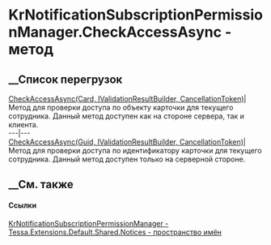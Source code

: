 # KrNotificationSubscriptionPermissionManager.CheckAccessAsync - метод
##  __Список перегрузок
[CheckAccessAsync(Card, IValidationResultBuilder,
CancellationToken)](M_Tessa_Extensions_Default_Shared_Notices_KrNotificationSubscriptionPermissionManager_CheckAccessAsync.htm)|
Метод для проверки доступа по объекту карточки для текущего сотрудника. Данный
метод доступен как на стороне сервера, так и клиента.  
---|---  
[CheckAccessAsync(Guid, IValidationResultBuilder,
CancellationToken)](M_Tessa_Notices_NotificationSubscriptionPermissionManager_CheckAccessAsync.htm)|
Метод для проверки доступа по идентификатору карточки для текущего сотрудника.
Данный метод доступен только на серверной стороне.  
## __См. также
#### Ссылки
[KrNotificationSubscriptionPermissionManager -
](T_Tessa_Extensions_Default_Shared_Notices_KrNotificationSubscriptionPermissionManager.htm)
[Tessa.Extensions.Default.Shared.Notices - пространство
имён](N_Tessa_Extensions_Default_Shared_Notices.htm)
